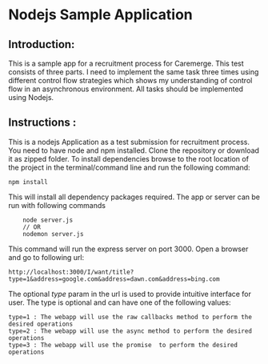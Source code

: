 # Nodejs Sample Application

## Introduction:
This is a sample app for a recruitment process for Caremerge. This test consists of three parts. I need to implement the same task three times using different control flow strategies which shows my understanding of control flow in an asynchronous environment.  All tasks should be implemented using Nodejs.
## Instructions :
This is a nodejs Application as a test submission for recruitment process. You need to have node and npm installed. Clone the repository or download it as zipped folder. To install dependencies browse to the root location of the project in the terminal/command line and run the following command:
```
npm install
```
This will install all dependency packages required. The app or server can be run with following commands
```
    node server.js
    // OR
    nodemon server.js
```    
This command will run the express server on port 3000. Open a browser and go to following url:
```
http://localhost:3000/I/want/title?type=1&address=google.com&address=dawn.com&address=bing.com
```
The optional *type* param in the url is used to provide intuitive interface for user. The type is optional and can have one of the following values:
```
type=1 : The webapp will use the raw callbacks method to perform the desired operations
type=2 : The webapp will use the async method to perform the desired operations
type=3 : The webapp will use the promise  to perform the desired operations
```
